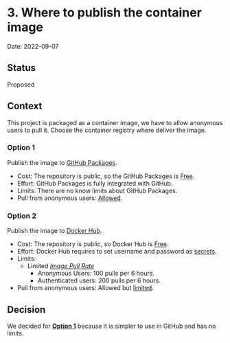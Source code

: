 # 3. Where to publish the container image

Date: 2022-09-07

## Status

Proposed

## Context

This project is packaged as a container image, we have to allow anonymous users to pull it. Choose the container registry where deliver the image.

### Option 1

Publish the image to [GitHub Packages](https://docs.github.com/en/packages/learn-github-packages/introduction-to-github-packages).

- Cost: The repository is public, so the GitHub Packages is [Free](https://docs.github.com/en/billing/managing-billing-for-github-packages/about-billing-for-github-packages#about-billing-for-github-packages).
- Effort: GitHub Packages is fully integrated with GitHub.
- Limits: There are no know limits about GitHub Packages.
- Pull from anonymous users: [Allowed](https://docs.github.com/en/packages/learn-github-packages/about-permissions-for-github-packages#:~:text=Public%20images%20allow%20anonymous%20access%20and%20can%20be%20pulled%20without%20authentication%20or%20signing%20in%20via%20the%20CLI.).

### Option 2

Publish the image to [Docker Hub](https://hub.docker.com/).

- Cost: The repository is public, so Docker Hub is [Free](https://www.docker.com/pricing/).
- Effort: Docker Hub requires to set username and password as [secrets](https://docs.github.com/en/actions/publishing-packages/publishing-docker-images#publishing-images-to-docker-hub).
- Limits: 
  - Limited [*Image Pull Rate*](https://www.docker.com/pricing/)
    - Anonymous Users: 100 pulls per 6 hours.
    - Authenticated users: 200 pulls per 6 hours.
- Pull from anonymous users: Allowed but [limited](https://docs.docker.com/docker-hub/download-rate-limit/#:~:text=For%20anonymous%20users%2C%20the%20rate%20limit%20is%20set%20to%20100%20pulls%20per%206%20hours%20per%20IP%20address).

## Decision

We decided for **[Option 1](#option-1)** because it is simpler to use in GitHub and has no limits.
